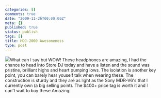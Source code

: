 ```yaml
---
categories: []
comments: true
date: "2009-11-26T00:00:00Z"
meta: {}
published: true
status: publish
tags: []
title: HDJ-2000 Awesomeness
type: post
---
```

![](/static/4f331d1f8754c7ec090e554a/50fe1c99e4b01c920a89f452/50fe1c99e4b01c920a89f4b1/1259290260137/iphone-20091126195240-1.jpg/1000w)What can I say but WOW! These headphones are amazing, I had the chance to head into Store DJ today and have a listen and the sound was pristine, brilliant highs and heart pumping lows. The isolation is another key point, you can barely hear youself talk when wearing these. The construction is sturdy and they are as light as the Sony MDR-V6's that I currently own (a big selling point).  The $400+ price tag is worth it and I can't wait to buy these.Amazing
